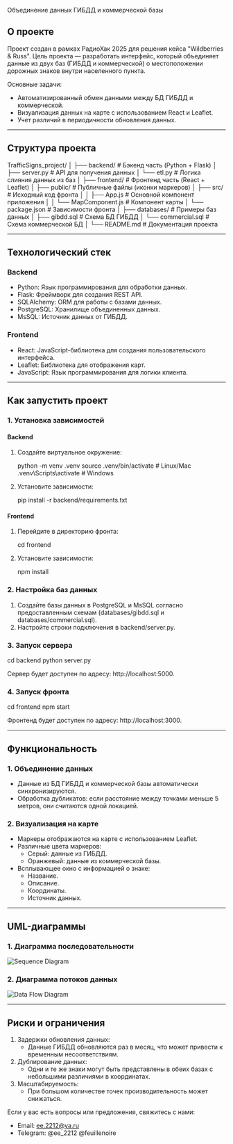 Объединение данных ГИБДД и коммерческой базы

## О проекте

Проект создан в рамках РадиоХак 2025 для решения кейса "Wildberries & Russ". Цель проекта — разработать интерфейс, который объединяет данные из двух баз (ГИБДД и коммерческой) о местоположении дорожных знаков внутри населенного пункта. 

Основные задачи:
- Автоматизированный обмен данными между БД ГИБДД и коммерческой.
- Визуализация данных на карте с использованием React и Leaflet.
- Учет различий в периодичности обновления данных.

---

## Структура проекта

TrafficSigns_project/
│
├── backend/                # Бэкенд часть (Python + Flask)
│   ├── server.py          # API для получения данных
│   └── etl.py             # Логика слияния данных из баз
│
├── frontend/              # Фронтенд часть (React + Leaflet)
│   ├── public/            # Публичные файлы (иконки маркеров)
│   ├── src/               # Исходный код фронта
│   │   ├── App.js         # Основной компонент приложения
│   │   └── MapComponent.js # Компонент карты
│   └── package.json      # Зависимости фронта
│
├── databases/             # Примеры баз данных
│   ├── gibdd.sql          # Схема БД ГИБДД
│   └── commercial.sql     # Схема коммерческой БД
│
└── README.md              # Документация проекта

---

## Технологический стек

### Backend
- Python: Язык программирования для обработки данных.
- Flask: Фреймворк для создания REST API.
- SQLAlchemy: ORM для работы с базами данных.
- PostgreSQL: Хранилище объединенных данных.
- MsSQL: Источник данных от ГИБДД.

### Frontend
- React: JavaScript-библиотека для создания пользовательского интерфейса.
- Leaflet: Библиотека для отображения карт.
- JavaScript: Язык программирования для логики клиента.

---

## Как запустить проект

### 1. Установка зависимостей

#### Backend
1. Создайте виртуальное окружение:
   
   python -m venv .venv
   source .venv/bin/activate  # Linux/Mac
   .venv\Scripts\activate     # Windows
   
2. Установите зависимости:
   
   pip install -r backend/requirements.txt
   

#### Frontend
1. Перейдите в директорию фронта:
   
   cd frontend
   
2. Установите зависимости:
   
   npm install
   

### 2. Настройка баз данных

1. Создайте базы данных в PostgreSQL и MsSQL согласно предоставленным схемам (databases/gibdd.sql и databases/commercial.sql).
2. Настройте строки подключения в backend/server.py.

### 3. Запуск сервера

cd backend
python server.py

Сервер будет доступен по адресу: http://localhost:5000.

### 4. Запуск фронта

cd frontend
npm start

Фронтенд будет доступен по адресу: http://localhost:3000.

---

## Функциональность

### 1. Объединение данных
- Данные из БД ГИБДД и коммерческой базы автоматически синхронизируются.
- Обработка дубликатов: если расстояние между точками меньше 5 метров, они считаются одной локацией.

### 2. Визуализация на карте
- Маркеры отображаются на карте с использованием Leaflet.
- Различные цвета маркеров:
  - Серый: данные из ГИБДД.
  - Оранжевый: данные из коммерческой базы.
- Всплывающее окно с информацией о знаке:
  - Название.
  - Описание.
  - Координаты.
  - Источник данных.

---

## UML-диаграммы

### 1. Диаграмма последовательности
![Sequence Diagram](https://via.placeholder.com/600x400?text=Sequence+Diagram)

### 2. Диаграмма потоков данных
![Data Flow Diagram](https://via.placeholder.com/600x400?text=Data+Flow+Diagram)

---

## Риски и ограничения

1. Задержки обновления данных:
   - Данные ГИБДД обновляются раз в месяц, что может привести к временным несоответствиям.
2. Дублирование данных:
   - Одни и те же знаки могут быть представлены в обеих базах с небольшими различиями в координатах.
3. Масштабируемость:
   - При большом количестве точек производительность может снижаться.



Если у вас есть вопросы или предложения, свяжитесь с нами:

- Email: ee.2212@ya.ru
- Telegram: @ee_2212 @feuillenoire
